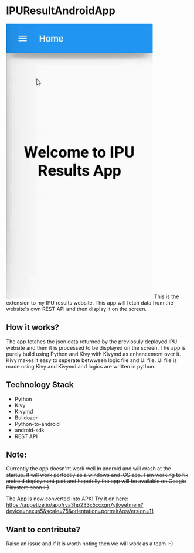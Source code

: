 # IPUResultAndroidApp
![A Demo GIF](demo/demo.gif)
This is the extension to my IPU results website. This app will fetch data from the website's own REST API and then display it on the screen.

## How it works?
The app fetches the json data returned by the previosuly deployed IPU website and then it is processed to be displayed on the screen. The app is purely build using Python and Kivy with Kivymd as enhancement over it. Kivy makes it easy to seperate betwween logic file and UI file. UI file is made using Kivy and Kivymd and logics are written in python.

## Technology Stack
- Python
- Kivy
- Kivymd
- Buildozer
- Python-to-android
- android-sdk
- REST API

## Note:
~~Currently the app doesn'nt work well in android and will crash at the startup. It will work perfectly as a windows and IOS app. I am working to fix android deployment part and hopefully the app will be available on Google Playstore soon :-)~~

The App is now converted into APK! Try it on here:
https://appetize.io/app/rva3hp233x5ccxgn7yjkwetmem?device=nexus5&scale=75&orientation=portrait&osVersion=11

## Want to contribute?
Raise an issue and if it is worth noting then we will work as a team :-)
